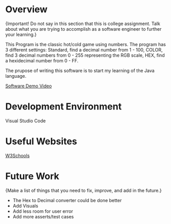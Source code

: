 # Overview

{Important! Do not say in this section that this is college assignment. Talk about what you are trying to accomplish as a software engineer to further your learning.}

This Program is the classic hot/cold game using numbers. The program has 3 different settings: Standard, find a decimal number from 1 - 100, COLOR, find 3 decimal numbers from 0 - 255 
representing the RGB scale, HEX, find a hexidecimal number from 0 - FF.

The prupose of writing this software is to start my learning of the Java language.


[Software Demo Video](https://www.loom.com/share/18a2c9806a2b48afaaa1e93bba7fb178)

# Development Environment

Visual Studio Code

# Useful Websites


[W3Schools](https://www.w3schools.com/java/default.asp)

# Future Work

{Make a list of things that you need to fix, improve, and add in the future.}

- The Hex to Decimal converter could be done better
- Add Visuals
- Add less room for user error
- Add more asserts/test cases
